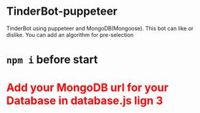 # TinderBot-puppeteer
TinderBot using puppeteer and MongoDB(Mongoose). This bot can like or dislike. You can add an algorithm for pre-selection
<h1><code>npm i</code> before start </h1> 
<h1 style="color:red">Add your MongoDB url for your Database in database.js lign 3</h1>
